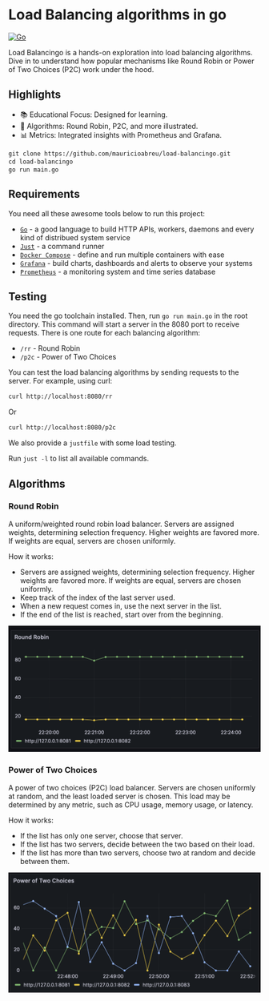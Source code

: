 # Load Balancing algorithms in go

[![Go](https://github.com/mauricioabreu/load-balancingo/actions/workflows/go.yml/badge.svg)](https://github.com/mauricioabreu/load-balancingo/actions/workflows/go.yml)

Load Balancingo is a hands-on exploration into load balancing algorithms. Dive in to understand how popular mechanisms like Round Robin or Power of Two Choices (P2C) work under the hood.

## Highlights

* 📚 Educational Focus: Designed for learning.
* 🔄 Algorithms: Round Robin, P2C, and more illustrated.
* 📊 Metrics: Integrated insights with Prometheus and Grafana.

```
git clone https://github.com/mauricioabreu/load-balancingo.git
cd load-balancingo
go run main.go
```

## Requirements

You need all these awesome tools below to run this project:

* [`Go`](https://go.dev/) - a good language to build HTTP APIs, workers, daemons and every kind of distribued system service
* [`Just`](https://github.com/casey/just) - a command runner
* [`Docker Compose`](https://docs.docker.com/compose/) - define and run multiple containers with ease
* [`Grafana`](https://grafana.com/) - build charts, dashboards and alerts to observe your systems
* [`Prometheus`](https://prometheus.io/) - a monitoring system and time series database

## Testing

You need the go toolchain installed. Then, run `go run main.go` in the root directory.
This command will start a server in the 8080 port to receive requests. There is one route for each balancing algorithm:

* `/rr` - Round Robin
* `/p2c` - Power of Two Choices

You can test the load balancing algorithms by sending requests to the server. For example, using curl:

```bash
curl http://localhost:8080/rr
```

Or

```bash
curl http://localhost:8080/p2c
```

We also provide a `justfile` with some load testing.

Run `just -l` to list all available commands.

## Algorithms

### Round Robin

A uniform/weighted round robin load balancer. Servers are assigned weights, determining selection frequency. Higher weights are favored more. If weights are equal, servers are chosen uniformly.

How it works:

* Servers are assigned weights, determining selection frequency. Higher weights are favored more. If weights are equal, servers are chosen uniformly.
* Keep track of the index of the last server used.
* When a new request comes in, use the next server in the list.
* If the end of the list is reached, start over from the beginning.

![Round Robin](misc/round_robin.png)

### Power of Two Choices

A power of two choices (P2C) load balancer. Servers are chosen uniformly at random, and the least loaded server is chosen. This load may be determined by any metric, such as CPU usage, memory usage, or latency.

How it works:

* If the list has only one server, choose that server.
* If the list has two servers, decide between the two based on their load.
* If the list has more than two servers, choose two at random and decide between them.

![Power of Two Choices](misc/p2c.png)
